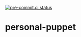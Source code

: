 [![pre-commit.ci status](https://results.pre-commit.ci/badge/github/asottile/personal-puppet/master.svg)](https://results.pre-commit.ci/latest/github/asottile/personal-puppet/master)

personal-puppet
===============
